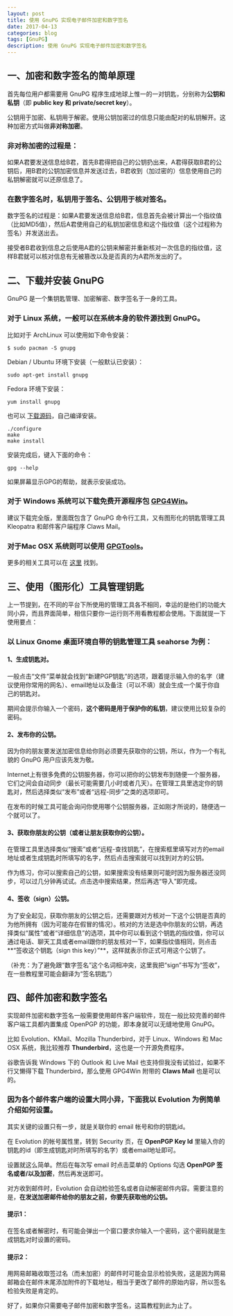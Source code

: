 ```yaml
---
layout: post
title: 使用 GnuPG 实现电子邮件加密和数字签名
date: 2017-04-13
categories: blog
tags: [GnuPG]
description: 使用 GnuPG 实现电子邮件加密和数字签名
---
```


## 一、加密和数字签名的简单原理

首先每位用户都需要用 GnuPG 程序生成地球上惟一的一对钥匙，分别称为**公钥和私钥**（即 **public key 和 private/secret key**）。

公钥用于加密、私钥用于解密。使用公钥加密过的信息只能由配对的私钥解开。这种加密方式叫做**非对称加密**。

### 非对称加密的过程是：

如果A君要发送信息给B君，首先B君得把自己的公钥扔出来，A君得获取B君的公钥后，用B君的公钥加密信息并发送过去，B君收到（加过密的）信息使用自己的私钥解密就可以还原信息了。

### 在数字签名时，私钥用于签名、公钥用于核对签名。

数字签名的过程是：如果A君要发送信息给B君，信息首先会被计算出一个指纹值（比如MD5值），然后A君使用自己的私钥加密信息和这个指纹值（这个过程称为签名）并发送出去。

接受者B君收到信息之后使用A君的公钥来解密并重新核对一次信息的指纹值，这样B君就可以核对信息有无被篡改以及是否真的为A君所发出的了。

## 二、下载并安装 GnuPG

GnuPG 是一个集钥匙管理、加密解密、数字签名于一身的工具。

### 对于 Linux 系统，一般可以在系统本身的软件源找到 GnuPG。

比如对于 ArchLinux 可以使用如下命令安装：

	$ sudo pacman -S gnupg

Debian / Ubuntu 环境下安装（一般默认已安装）：

	sudo apt-get install gnupg

Fedora 环境下安装：

	yum install gnupg

也可以 [下载源码](http://www.gnupg.org/download/index.en.html)，自己编译安装。

	./configure
	make
	make install

安装完成后，键入下面的命令：

	gpg --help

如果屏幕显示GPG的帮助，就表示安装成功。

### 对于 Windows 系统可以下载免费开源程序包 [GPG4Win](https://www.gpg4win.org/)。

建议下载完全版，里面既包含了 GnuPG 命令行工具，又有图形化的钥匙管理工具 Kleopatra 和邮件客户端程序 Claws Mail。

### 对于Mac OSX 系统则可以使用 [GPGTools](https://gpgtools.org/)。

更多的相关工具可以在 [这里](http://www.gnupg.org/related_software/frontends.en.html) 找到。

## 三、使用（图形化）工具管理钥匙

上一节提到，在不同的平台下所使用的管理工具各不相同，幸运的是他们的功能大同小异，而且界面简单，相信只要你一运行则不用看教程都会使用。下面就提一下使用要点：

### 以 Linux Gnome 桌面环境自带的钥匙管理工具 seahorse 为例：

#### 1、生成钥匙对。

一般点击“文件”菜单就会找到“新建PGP钥匙”的选项，跟着提示输入你的名字（建议使用你常用的网名）、email地址以及备注（可以不填）就会生成一个属于你自己的钥匙对。

期间会提示你输入一个密码，**这个密码是用于保护你的私钥**，建议使用比较复杂的密码。

#### 2、发布你的公钥。

因为你的朋友要发送加密信息给你则必须要先获取你的公钥，所以，作为一个有礼貌的 GnuPG 用户应该先发为敬。

Internet上有很多免费的公钥服务器，你可以把你的公钥发布到随便一个服务器，它们之间会自动同步（最长可能需要几小时或者几天）。在管理工具里选定你的钥匙对，然后选择类似“发布”或者“远程-同步”之类的选项即可。

在发布的时候工具可能会询问你使用哪个公钥服务器，正如刚才所说的，随便选一个就可以了。

#### 3、获取你朋友的公钥（或者让朋友获取你的公钥）。

在管理工具里选择类似“搜索”或者“远程-查找钥匙”，在搜索框里填写对方的email地址或者生成钥匙时所填写的名字，然后点击搜索就可以找到对方的公钥。

作为练习，你可以搜索自己的公钥，如果搜索没有结果则可能时因为服务器还没同步，可以过几分钟再试试。点击选中搜索结果，然后再选“导入”即完成。

#### 4、签收（sign）公钥。

为了安全起见，获取你朋友的公钥之后，还需要跟对方核对一下这个公钥是否真的为他所拥有（因为可能存在假冒的情况）。核对的方法是选中你朋友的公钥，再选择类似“属性”或者“详细信息”的选项，其中你可以看到这个钥匙的指纹值，你可以通过电话、聊天工具或者email跟你的朋友核对一下，如果指纹值相同，则点击**“签收这个钥匙（sign this key）”**，这样就表示你正式可用这个公钥了。

（补充：为了避免跟“数字签名”这个名词相冲突，这里我把“sign”书写为“签收”，在一些教程里可能会翻译为“签名钥匙”）

## 四、邮件加密和数字签名

实现邮件加密和数字签名一般需要使用邮件客户端软件，现在一般比较完善的邮件客户端工具都内置集成 OpenPGP 的功能，即本身就可以无缝地使用 GnuPG。

比如 Evolution、KMail、Mozilla Thunderbird，对于 Linux、Windows 和 Mac OSX 系统，我比较推荐 **Thunderbird**，这也是一个开源免费程序。

谷歌告诉我 Windows 下的 Outlook 和 Live Mail 也支持但我没有试验过，如果不行又懒得下载 Thunderbird，那么使用 GPG4Win 附带的 **Claws Mail** 也是可以的。

### 因为各个邮件客户端的设置大同小异，下面我以 Evolution 为例简单介绍如何设置。

其实关键的设置只有一步，就是关联你的 email 帐号和你的钥匙id。

在 Evolution 的帐号属性里，转到 Security 页，在 **OpenPGP Key Id** 里输入你的钥匙的id（即生成钥匙对时所填写的名字）或者email地址即可。

设置就这么简单。然后在每次写 email 时点击菜单的 Options 勾选 **OpenPGP 签名或者/以及加密**，然后再发送即可。

对方收到邮件时，Evolution 会自动检验签名或者自动解密邮件内容。需要注意的是，**在发送加密邮件给你的朋友之前，你要先获取他的公钥。**

#### 提示1：

在签名或者解密时，有可能会弹出一个窗口要求你输入一个密码，这个密码就是生成钥匙对时设置的密码。

#### 提示2：

用网易邮箱收取签过名（而未加密）的邮件时可能会显示检验失败，这是因为网易邮箱会在邮件末尾添加附件的下载地址，相当于更改了邮件的原始内容，所以签名检验失败是肯定的。

好了，如果你只需要电子邮件加密和数字签名，这篇教程到此为止了。